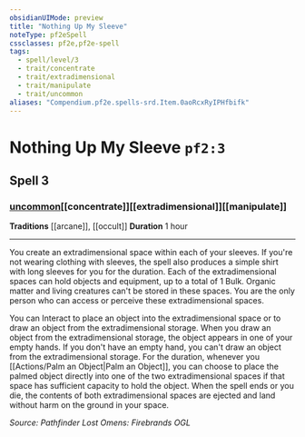 ```yaml
---
obsidianUIMode: preview
title: "Nothing Up My Sleeve"
noteType: pf2eSpell
cssclasses: pf2e,pf2e-spell
tags:
  - spell/level/3
  - trait/concentrate
  - trait/extradimensional
  - trait/manipulate
  - trait/uncommon
aliases: "Compendium.pf2e.spells-srd.Item.0aoRcxRyIPHfbifk" 
---
```

# Nothing Up My Sleeve  `pf2:3`  
## Spell 3
### [uncommon](uncommon "Uncommon Rarity Trait")[[concentrate]][[extradimensional]][[manipulate]]
**Traditions** [[arcane]], [[occult]]
**Duration** 1 hour
* * * 
You create an extradimensional space within each of your sleeves. If you're not wearing clothing with sleeves, the spell also produces a simple shirt with long sleeves for you for the duration. Each of the extradimensional spaces can hold objects and equipment, up to a total of 1 Bulk. Organic matter and living creatures can't be stored in these spaces. You are the only person who can access or perceive these extradimensional spaces.

You can Interact to place an object into the extradimensional space or to draw an object from the extradimensional storage. When you draw an object from the extradimensional storage, the object appears in one of your empty hands. If you don't have an empty hand, you can't draw an object from the extradimensional storage. For the duration, whenever you [[Actions/Palm an Object|Palm an Object]], you can choose to place the palmed object directly into one of the two extradimensional spaces if that space has sufficient capacity to hold the object. When the spell ends or you die, the contents of both extradimensional spaces are ejected and land without harm on the ground in your space.

*Source: Pathfinder Lost Omens: Firebrands*
*OGL*